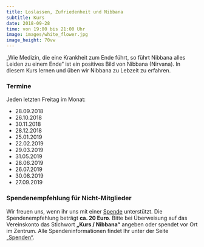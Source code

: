 ```yaml
---
title: Loslassen, Zufriedenheit und Nibbana
subtitle: Kurs
date: 2018-09-28
time: von 19:00 bis 21:00 Uhr
image: images/white_flower.jpg
image_height: 70vw
---
```

„Wie Medizin, die eine Krankheit zum Ende führt, so führt Nibbana alles Leiden zu einem Ende“ ist ein positives Bild von Nibbana (Nirvana). In diesem Kurs lernen und üben wir Nibbana zu Lebzeit zu erfahren.

### Termine
Jeden letzten Freitag im Monat:

- 28.09.2018
- 26.10.2018
- 30.11.2018
- 28.12.2018
- 25.01.2019
- 22.02.2019
- 29.03.2019
- 31.05.2019
- 28.06.2019
- 26.07.2019
- 30.08.2019
- 27.09.2019

### Spendenempfehlung für Nicht-Mitglieder
Wir freuen uns, wenn ihr uns mit einer [Spende](spenden.html) unterstützt.  Die Spendenempfehlung beträgt **ca. 20 Euro**. Bitte bei Überweisung auf das Vereinskonto das Stichwort **„Kurs / Nibbana“** angeben oder spendet vor Ort im Zentrum. Alle Spendeninformationen findet Ihr unter der Seite [„Spenden“](spenden.html).

